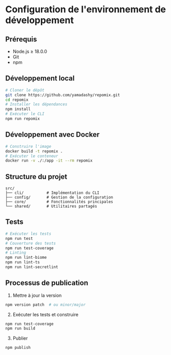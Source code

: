 # Configuration de l'environnement de développement

## Prérequis

- Node.js ≥ 18.0.0
- Git
- npm

## Développement local

```bash
# Cloner le dépôt
git clone https://github.com/yamadashy/repomix.git
cd repomix
# Installer les dépendances
npm install
# Exécuter le CLI
npm run repomix
```

## Développement avec Docker

```bash
# Construire l'image
docker build -t repomix .
# Exécuter le conteneur
docker run -v ./:/app -it --rm repomix
```

## Structure du projet

```
src/
├── cli/          # Implémentation du CLI
├── config/       # Gestion de la configuration
├── core/         # Fonctionnalités principales
└── shared/       # Utilitaires partagés
```

## Tests

```bash
# Exécuter les tests
npm run test
# Couverture des tests
npm run test-coverage
# Linting
npm run lint-biome
npm run lint-ts
npm run lint-secretlint
```

## Processus de publication

1. Mettre à jour la version
```bash
npm version patch  # ou minor/major
```

2. Exécuter les tests et construire
```bash
npm run test-coverage
npm run build
```

3. Publier
```bash
npm publish
```